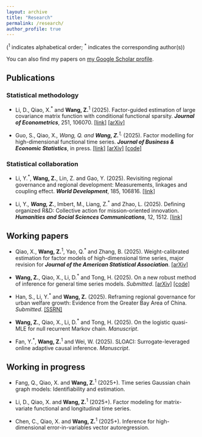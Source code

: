 ```yaml
---
layout: archive
title: "Research"
permalink: /research/
author_profile: true
---
```

(<sup>1</sup> indicates alphabetical order; <sup>*</sup> indicates the corresponding author(s))

You can also find my papers on [my Google Scholar profile](https://scholar.google.com/citations?user=W-gAOSoAAAAJ&hl=zh-CN).

## Publications

### Statistical methodology

- Li, D., Qiao, X.<sup>*</sup> and **Wang, Z.**<sup>1</sup> (2025). Factor-guided estimation of large covariance matrix function with conditional functional sparsity. **_Journal of Econometrics_**, 251, 106070. [[link]](https://doi.org/10.1016/j.jeconom.2025.106070) [[arXiv]](https://arxiv.org/abs/2311.02450)

- Guo, S., Qiao, X.<sup>*</sup>, Wang, Q. and **Wang, Z.**<sup>1,*</sup> (2025). Factor modelling for high-dimensional functional time series. **_Journal of Business & Economic Statistics_**, in press. [[link]](https://doi.org/10.1080/07350015.2025.2505493) [[arXiv]](https://arxiv.org/abs/2112.13651) [[code]](https://github.com/qswangstat/FMHDFTS)


### Statistical collaboration

- Li, Y.<sup>*</sup>, **Wang, Z.**, Lin, Z. and Gao, Y. (2025). Revisiting regional governance and regional development: Measurements, linkages and coupling effect. **_World Development_**, 185, 106816. [[link]](https://doi.org/10.1016/j.worlddev.2024.106816)

- Li, Y.<sup>*</sup>, **Wang, Z.**<sup>*</sup>, Imbert, M., Liang, Z.<sup>*</sup> and Zhao, L. (2025). Defining organized R&D: Collective action for mission-oriented innovation. **_Humanities and Social Sciences Communications_**, 12, 1512. [[link]](https://www.nature.com/articles/s41599-025-05795-8)


## Working papers

- Qiao, X., **Wang, Z.**<sup>1</sup>, Yao, Q.<sup>*</sup> and Zhang, B. (2025). Weight-calibrated estimation for factor models of high-dimensional time series, major revision for **_Journal of the American Statistical Association_**. [[arXiv]](https://arxiv.org/abs/2505.01357)

- **Wang, Z.**, Qiao, X., Li, D.<sup>*</sup> and Tong, H. (2025). On a new robust method of inference for general time series models. _Submitted_. [[arXiv]](https://arxiv.org/abs/2503.08655) [[code]](https://github.com/wangzh-stat/TSQMLE)

- Han, S., Li, Y.<sup>*</sup> and **Wang, Z.** (2025). Reframing regional governance for urban welfare growth: Evidence from the Greater Bay Area of China. _Submitted_. [[SSRN]](http://dx.doi.org/10.2139/ssrn.5405016)

- **Wang, Z.**, Qiao, X., Li, D.<sup>*</sup> and Tong, H. (2025). On the logistic quasi-MLE for null recurrent Markov chain. _Manuscript_.

- Fan, Y.<sup>*</sup>, **Wang, Z.**<sup>1</sup> and Wei, W. (2025). SLOACI: Surrogate-leveraged online adaptive causal inference. _Manuscript_.


## Working in progress

- Fang, Q., Qiao, X. and **Wang, Z.**<sup>1</sup> (2025+). Time series Gaussian chain graph models: Identifiability and estimation.

- Li, D., Qiao, X. and **Wang, Z.**<sup>1</sup> (2025+). Factor modeling for matrix-variate functional and longitudinal time series.

- Chen, C., Qiao, X. and **Wang, Z.**<sup>1</sup> (2025+). Inference for high-dimensional error-in-variables vector autoregression.

